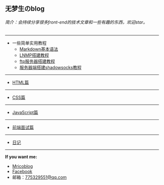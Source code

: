 ## 无梦生のblog
###### 简介：会持续分享很多front-end的技术文章和一些有趣的东西，欢迎star。
---
* 一些简单实用教程  
    * [Markdown基本语法](http://192.241.226.33/mdTeaching.html)   
    * [LNMP搭建教程](https://github.com/wumengsheng/blog/blob/gh-pages/LNMP搭建教程.md#1)  
    * [ftp服务器搭建教程](https://github.com/wumengsheng/blog/blob/gh-pages/ftp服务器搭建教程.md#5)   
    * [服务器端搭建shadowsocks教程](https://github.com/wumengsheng/blog/blob/gh-pages/服务器端搭建shadowsocks教程.md#7)  
    
---
* [HTML篇](https://github.com/wumengsheng/HTML)  

--- 
* [CSS篇](https://github.com/wumengsheng/CSS) 

---
* [JavaScript篇](https://github.com/wumengsheng/JavaScript)  

---
* [前端面试篇](https://github.com/wumengsheng/front-end-interview)  

---
* [日记](https://github.com/wumengsheng/diary/blob/master/README.md)  
   
---
**If you want me:**  
* [Mricoblog](http://weibo.com/silverbulletxinyuan/profile?rightmod=1&wvr=6&mod=personinfo)  
* [Facebook](https://www.facebook.com/profile.php?id=100009527559735)  
* 邮箱：775329551@qq.com
      
